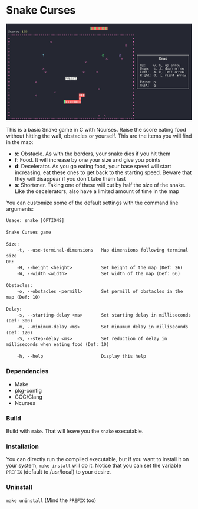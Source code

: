 # Snake Curses

![Snake Curses](screenshot.png)

This is a basic Snake game in C with Ncurses. Raise the score eating food without hitting the wall, obstacles or yourself.
This are the items you will find in the map:

- **x**: Obstacle. As with the borders, your snake dies if you hit them
- **f**: Food. It will increase by one your size and give you points
- **d**: Decelerator. As you go eating food, your base speed will start increasing, eat these ones to get back to the starting speed. Beware that they will disappear if you don't take them fast
- **s**: Shortener. Taking one of these will cut by half the size of the snake. Like the decelerators, also have a limited amount of time in the map

You can customize some of the default settings with the command line arguments:
```
Usage: snake [OPTIONS]

Snake Curses game

Size:
	-t, --use-terminal-dimensions   Map dimensions following terminal size
OR:
	-H, --height <height>           Set height of the map (Def: 26)
	-W, --width <width>             Set width of the map (Def: 66)

Obstacles:
	-o, --obstacles <permill>       Set permill of obstacles in the map (Def: 10)

Delay:
	-s, --starting-delay <ms>       Set starting delay in milliseconds (Def: 300)
	-m, --minimum-delay <ms>        Set minumum delay in milliseconds (Def: 120)
	-S, --step-delay <ms>           Set reduction of delay in milliseconds when eating food (Def: 10)

	-h, --help                      Display this help
```

### Dependencies
- Make
- pkg-config
- GCC/Clang
- Ncurses

### Build
Build with `make`. That will leave you the `snake` executable.

### Installation
You can directly run the compiled executable, but if you want to install it
on your system, `make install` will do it. Notice that you can set the
variable `PREFIX` (default to /usr/local) to your desire.

### Uninstall
`make uninstall` (Mind the `PREFIX` too)

